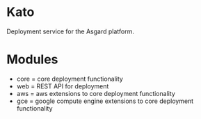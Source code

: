 Kato
===

Deployment service for the Asgard platform.

Modules
===

 - core = core deployment functionality
 - web = REST API for deployment
 - aws = aws extensions to core deployment functionality
 - gce = google compute engine extensions to core deployment functionality


